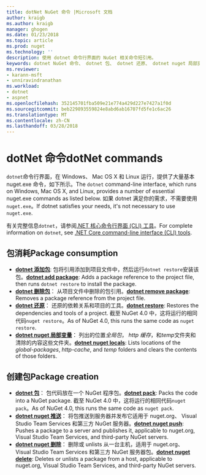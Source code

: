 ```yaml
---
title: dotNet NuGet 命令 |Microsoft 文档
author: kraigb
ms.author: kraigb
manager: ghogen
ms.date: 01/23/2018
ms.topic: article
ms.prod: nuget
ms.technology: ''
description: 使用 dotnet 命令行界面的 NuGet 相关命令短引用。
keywords: dotnet NuGet 命令、 dotnet 包、 dotnet 还原、 dotnet nuget 局部变量、 dotnet nuget 推送和 dotnet nuget 删除
ms.reviewer:
- karann-msft
- unniravindranathan
ms.workload:
- dotnet
- aspnet
ms.openlocfilehash: 352145701fba509e21e774a429d227e7427a1f0d
ms.sourcegitcommit: beb229893559824e8abd6ab16707fd5fe1c6ac26
ms.translationtype: MT
ms.contentlocale: zh-CN
ms.lasthandoff: 03/28/2018
---
```

# <a name="dotnet-commands"></a><span data-ttu-id="1ceee-104">dotNet 命令</span><span class="sxs-lookup"><span data-stu-id="1ceee-104">dotNet commands</span></span>

<span data-ttu-id="1ceee-105">`dotnet`命令行界面，在 Windows、 Mac OS X 和 Linux 运行，提供了大量基本 nuget.exe 命令，如下所示。</span><span class="sxs-lookup"><span data-stu-id="1ceee-105">The `dotnet` command-line interface, which runs on Windows, Mac OS X, and Linux, provides a number of essential nuget.exe commands as listed below.</span></span> <span data-ttu-id="1ceee-106">如果 dotnet 满足你的需求，不需要使用`nuget.exe`。</span><span class="sxs-lookup"><span data-stu-id="1ceee-106">If dotnet satisfies your needs, it's not necessary to use `nuget.exe`.</span></span>

<span data-ttu-id="1ceee-107">有关完整信息`dotnet`，请参阅[.NET 核心命令行界面 (CLI) 工具](/dotnet/core/tools/?tabs=netcore2x)。</span><span class="sxs-lookup"><span data-stu-id="1ceee-107">For complete information on `dotnet`, see [.NET Core command-line interface (CLI) tools](/dotnet/core/tools/?tabs=netcore2x).</span></span>

## <a name="package-consumption"></a><span data-ttu-id="1ceee-108">包消耗</span><span class="sxs-lookup"><span data-stu-id="1ceee-108">Package consumption</span></span>

- <span data-ttu-id="1ceee-109">[**dotnet 添加包**](/dotnet/core/tools/dotnet-add-package): 包将引用添加到项目文件中，然后运行`dotnet restore`安装该包。</span><span class="sxs-lookup"><span data-stu-id="1ceee-109">[**dotnet add package**](/dotnet/core/tools/dotnet-add-package): Adds a package reference to the project file, then runs `dotnet restore` to install the package.</span></span>
- <span data-ttu-id="1ceee-110">[**dotnet 删除包**](/dotnet/core/tools/dotnet-remove-package)： 从项目文件中删除的包引用。</span><span class="sxs-lookup"><span data-stu-id="1ceee-110">[**dotnet remove package**](/dotnet/core/tools/dotnet-remove-package): Removes a package reference from the project file.</span></span>
- <span data-ttu-id="1ceee-111">[**dotnet 还原**](/dotnet/core/tools/dotnet-restore?tabs=netcore2x)： 还原的依赖关系和项目的工具。</span><span class="sxs-lookup"><span data-stu-id="1ceee-111">[**dotnet restore**](/dotnet/core/tools/dotnet-restore?tabs=netcore2x): Restores the dependencies and tools of a project.</span></span> <span data-ttu-id="1ceee-112">截至 NuGet 4.0 中，这将运行的相同代码`nuget restore`。</span><span class="sxs-lookup"><span data-stu-id="1ceee-112">As of NuGet 4.0, this runs the same code as `nuget restore`.</span></span>
- <span data-ttu-id="1ceee-113">[**dotnet nuget 局部变量**](/dotnet/core/tools/dotnet-nuget-locals)： 列出的位置*全局包*， *http 缓存*，和*temp*文件夹和清除的内容这些文件夹。</span><span class="sxs-lookup"><span data-stu-id="1ceee-113">[**dotnet nuget locals**](/dotnet/core/tools/dotnet-nuget-locals): Lists locations of the *global-packages*, *http-cache*, and *temp* folders and clears the contents of those folders.</span></span>

## <a name="package-creation"></a><span data-ttu-id="1ceee-114">创建包</span><span class="sxs-lookup"><span data-stu-id="1ceee-114">Package creation</span></span>

- <span data-ttu-id="1ceee-115">[**dotnet 包**](/dotnet/core/tools/dotnet-pack?tabs=netcore2x)： 包代码放在一个 NuGet 程序包。</span><span class="sxs-lookup"><span data-stu-id="1ceee-115">[**dotnet pack**](/dotnet/core/tools/dotnet-pack?tabs=netcore2x): Packs the code into a NuGet package.</span></span> <span data-ttu-id="1ceee-116">截至 NuGet 4.0 中，这将运行的相同代码`nuget pack`。</span><span class="sxs-lookup"><span data-stu-id="1ceee-116">As of NuGet 4.0, this runs the same code as `nuget pack`.</span></span>
- <span data-ttu-id="1ceee-117">[**dotnet nuget 推送**](/dotnet/core/tools/dotnet-nuget-push)： 将包推送到服务器并发布它适用于 nuget.org、 Visual Studio Team Services 和第三方 NuGet 服务器。</span><span class="sxs-lookup"><span data-stu-id="1ceee-117">[**dotnet nuget push**](/dotnet/core/tools/dotnet-nuget-push): Pushes a package to a server and publishes it, applicable to nuget.org, Visual Studio Team Services, and third-party NuGet servers.</span></span>
- <span data-ttu-id="1ceee-118">[**dotnet nuget 删除**](/dotnet/core/tools/dotnet-nuget-delete)： 删除或 unlists 从一台主机，适用于 nuget.org、 Visual Studio Team Services 和第三方 NuGet 服务器包。</span><span class="sxs-lookup"><span data-stu-id="1ceee-118">[**dotnet nuget delete**](/dotnet/core/tools/dotnet-nuget-delete): Deletes or unlists a package from a host, applicable to nuget.org, Visual Studio Team Services, and third-party NuGet servers.</span></span>
